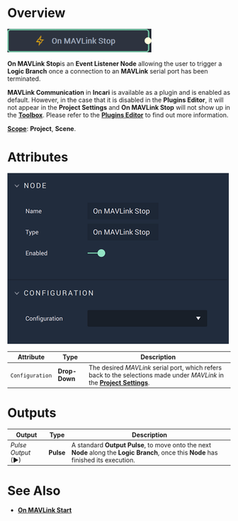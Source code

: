# Overview

![The On MAVLink Stop Node.](../../../../.gitbook/assets/onmavlinkstopnode20241.png)

**On MAVLink Stop**is an **Event Listener Node** allowing the user to trigger a **Logic Branch** once a connection to an **MAVLink** serial port has been terminated.

**MAVLink Communication** in **Incari** is available as a plugin and is enabled as default. However, in the case that it is disabled in the **Plugins Editor**, it will not appear in the **Project Settings** and **On MAVLink Stop** will not show up in the [**Toolbox**](../../../overview.md). Please refer to the [**Plugins Editor**](../../../../modules/plugins/README.md) to find out more information.

[**Scope**](../../overview.md#scopes): **Project**, **Scene**.

# Attributes

![The On MAVLink Stop Node Attributes.](../../../../.gitbook/assets/onmavlinkstopatts.png)

|Attribute|Type|Description|
|---|---|---|
|`Configuration`|**Drop-Down**|The desired *MAVLink* serial port, which refers back to the selections made under *MAVLink* in the [**Project Settings**](../../../../modules/project-settings/mavlink.md).| 


# Outputs

|Output|Type|Description|
|---|---|---|
|*Pulse Output* (►)|**Pulse**|A standard **Output Pulse**, to move onto the next **Node** along the **Logic Branch**, once this **Node** has finished its execution.|

# See Also

* [**On MAVLink Start**](on-mavlink-start.md)

